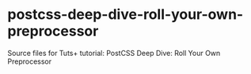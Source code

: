 # postcss-deep-dive-roll-your-own-preprocessor
Source files for Tuts+ tutorial: PostCSS Deep Dive: Roll Your Own Preprocessor
